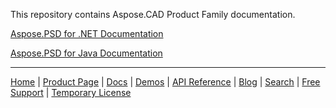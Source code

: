 This repository contains Aspose.CAD Product Family documentation.

[Aspose.PSD for .NET Documentation](net)

[Aspose.PSD for Java Documentation](java)

------------
[Home](https://www.aspose.com/) | [Product Page](https://products.aspose.com/psd/) | [Docs](https://docs.aspose.com/psd/) | [Demos](https://products.aspose.app/psd/family) | [API Reference](https://reference.aspose.com/psd) | [Blog](https://blog.aspose.com/category/psd/) | [Search](https://search.aspose.com/) | [Free Support](https://forum.aspose.com/c/psd) |  [Temporary License](https://purchase.aspose.com/temporary-license)

